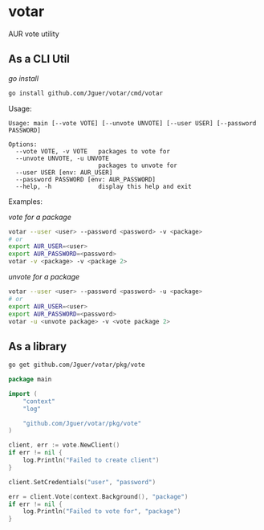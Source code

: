 # votar
AUR vote utility

## As a CLI Util

*go install*

```sh
go install github.com/Jguer/votar/cmd/votar
```

Usage:

```
Usage: main [--vote VOTE] [--unvote UNVOTE] [--user USER] [--password PASSWORD]

Options:
  --vote VOTE, -v VOTE   packages to vote for
  --unvote UNVOTE, -u UNVOTE
                         packages to unvote for
  --user USER [env: AUR_USER]
  --password PASSWORD [env: AUR_PASSWORD]
  --help, -h             display this help and exit
```

Examples:

*vote for a package*

```sh
votar --user <user> --password <password> -v <package>
# or 
export AUR_USER=<user>
export AUR_PASSWORD=<password>
votar -v <package> -v <package 2>
```

*unvote for a package*

```sh
votar --user <user> --password <password> -u <package>
# or 
export AUR_USER=<user>
export AUR_PASSWORD=<password>
votar -u <unvote package> -v <vote package 2>
```

## As a library

```sh
go get github.com/Jguer/votar/pkg/vote
```

```go
package main

import (
	"context"
	"log"

	"github.com/Jguer/votar/pkg/vote"
)

client, err := vote.NewClient()
if err != nil {
    log.Println("Failed to create client")
}

client.SetCredentials("user", "password")

err = client.Vote(context.Background(), "package")
if err != nil {
    log.Println("Failed to vote for", "package")
}
```
